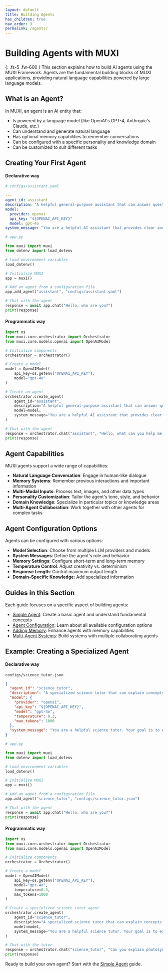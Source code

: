 ```yaml
---
layout: default
title: Building Agents
has_children: true
nav_order: 3
permalink: /agents/
---
```


# Building Agents with MUXI

{: .fs-5 .fw-600 }
This section explains how to build AI agents using the MUXI Framework. Agents are the fundamental building blocks of MUXI applications, providing natural language capabilities powered by large language models.

## What is an Agent?

In MUXI, an agent is an AI entity that:

- Is powered by a language model (like OpenAI's GPT-4, Anthropic's Claude, etc.)
- Can understand and generate natural language
- Has optional memory capabilities to remember conversations
- Can be configured with a specific personality and knowledge domain
- Can be customized to suit different tasks

## Creating Your First Agent

<h4>Declarative way</h4>

```yaml
# configs/assistant.yaml

---
agent_id: assistant
description: "A helpful general-purpose assistant that can answer questions and provide information."
model:
  provider: openai
  api_key: "${OPENAI_API_KEY}"
  model: gpt-4o
system_message: "You are a helpful AI assistant that provides clear and accurate information."

```

```python
# app.py

from muxi import muxi
from dotenv import load_dotenv

# Load environment variables
load_dotenv()

# Initialize MUXI
app = muxi()

# Add an agent from a configuration file
app.add_agent("assistant", "configs/assistant.yaml")

# Chat with the agent
response = await app.chat("Hello, who are you?")
print(response)
```

<h4>Programmatic way</h4>

```python
import os
from muxi.core.orchestrator import Orchestrator
from muxi.core.models.openai import OpenAIModel

# Initialize components
orchestrator = Orchestrator()

# Create a model
model = OpenAIModel(
    api_key=os.getenv("OPENAI_API_KEY"),
    model="gpt-4o"
)

# Create an agent
orchestrator.create_agent(
    agent_id="assistant",
    description="A helpful general-purpose assistant that can answer questions and provide information.",
    model=model,
    system_message="You are a helpful AI assistant that provides clear and accurate information."
)

# Chat with the agent
response = orchestrator.chat("assistant", "Hello, what can you help me with?")
print(response)
```

## Agent Capabilities

MUXI agents support a wide range of capabilities:

- **Natural Language Conversation**: Engage in human-like dialogue
- **Memory Systems**: Remember previous interactions and important information
- **Multi-Modal Inputs**: Process text, images, and other data types
- **Personality Customization**: Tailor the agent's tone, style, and behavior
- **Domain Knowledge**: Specialize in particular topics or knowledge areas
- **Multi-Agent Collaboration**: Work together with other agents for complex tasks

## Agent Configuration Options

Agents can be configured with various options:

- **Model Selection**: Choose from multiple LLM providers and models
- **System Messages**: Define the agent's role and behavior
- **Memory Settings**: Configure short-term and long-term memory
- **Temperature Control**: Adjust creativity vs. determinism
- **Response Length**: Control maximum output length
- **Domain-Specific Knowledge**: Add specialized information

## Guides in this Section

Each guide focuses on a specific aspect of building agents:

- [Simple Agent](simple/): Create a basic agent and understand fundamental concepts
- [Agent Configuration](configuration/): Learn about all available configuration options
- [Adding Memory](memory/): Enhance agents with memory capabilities
- [Multi-Agent Systems](multi-agent/): Build systems with multiple collaborating agents

## Example: Creating a Specialized Agent

<h4>Declarative way</h4>

`configs/science_tutor.json`

```json
{
  "agent_id": "science_tutor",
  "description": "A specialized science tutor that can explain concepts clearly and answer related questions.",
  "model": {
    "provider": "openai",
    "api_key": "${OPENAI_API_KEY}",
    "model": "gpt-4o",
    "temperature": 0.3,
    "max_tokens": 1000
  },
  "system_message": "You are a helpful science tutor. Your goal is to explain scientific concepts clearly and accurately, using examples and analogies when appropriate. You should be patient and encouraging, and adapt your explanations to different levels of understanding."
}
```


```python
# app.py

from muxi import muxi
from dotenv import load_dotenv

# Load environment variables
load_dotenv()

# Initialize MUXI
app = muxi()

# Add an agent from a configuration file
app.add_agent("science_tutor", "configs/science_tutor.json")

# Chat with the agent
response = await app.chat("Hello, who are you?")
print(response)
```

<h4>Programmatic way</h4>

```python
import os
from muxi.core.orchestrator import Orchestrator
from muxi.core.models.openai import OpenAIModel

# Initialize components
orchestrator = Orchestrator()

# Create a model
model = OpenAIModel(
    api_key=os.getenv("OPENAI_API_KEY"),
    model="gpt-4o",
    temperature=0.3,
    max_tokens=1000
)

# Create a specialized science tutor agent
orchestrator.create_agent(
    agent_id="science_tutor",
    description="A specialized science tutor that can explain concepts clearly and answer related questions.",
    model=model,
    system_message="You are a helpful science tutor. Your goal is to explain scientific concepts clearly and accurately, using examples and analogies when appropriate. You should be patient and encouraging, and adapt your explanations to different levels of understanding."
)

# Chat with the tutor
response = orchestrator.chat("science_tutor", "Can you explain photosynthesis in simple terms?")
print(response)
```

Ready to build your own agent? Start with the [Simple Agent](simple/) guide.
